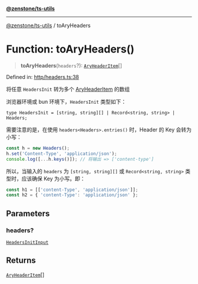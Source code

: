 [**@zenstone/ts-utils**](../README.md)

***

[@zenstone/ts-utils](../globals.md) / toAryHeaders

# Function: toAryHeaders()

> **toAryHeaders**(`headers`?): [`AryHeaderItem`](../type-aliases/AryHeaderItem.md)[]

Defined in: [http/headers.ts:38](https://github.com/janpoem/ts-utils/blob/5695f5d0e3c2197ae4233c3f441833765430d482/src/http/headers.ts#L38)

将任意 `HeadersInit` 转为多个 [AryHeaderItem](../type-aliases/AryHeaderItem.md) 的数组

浏览器环境或 bun 环境下，`HeadersInit` 类型如下：

`type HeadersInit = [string, string][] | Record<string, string> | Headers;`

需要注意的是，在使用 `headers<Headers>.entries()` 时，Header 的 Key 会转为小写：

```ts
const h = new Headers();
h.set('Content-Type', 'application/json');
console.log([...h.keys()]); // 将输出 => ['content-type']
```

所以，当输入的 `headers` 为 `[string, string][]` 或 `Record<string, string>` 类
型时，应该确保 Key 为小写。即：

```ts
const h1 = [['content-Type', 'application/json']];
const h2 = { 'content-Type': 'application/json' };
```

## Parameters

### headers?

[`HeadersInitInput`](../type-aliases/HeadersInitInput.md)

## Returns

[`AryHeaderItem`](../type-aliases/AryHeaderItem.md)[]
